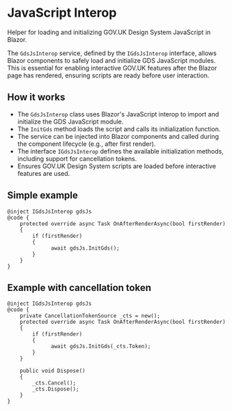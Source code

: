 # JavaScript Interop

Helper for loading and initializing GOV.UK Design System JavaScript in Blazor.

The `GdsJsInterop` service, defined by the `IGdsJsInterop` interface, allows Blazor components to safely load and initialize GDS JavaScript modules. This is essential for enabling interactive GOV.UK features after the Blazor page has rendered, ensuring scripts are ready before user interaction.

## How it works

- The `GdsJsInterop` class uses Blazor's JavaScript interop to import and initialize the GDS JavaScript module.
- The `InitGds` method loads the script and calls its initialization function.
- The service can be injected into Blazor components and called during the component lifecycle (e.g., after first render).
- The interface `IGdsJsInterop` defines the available initialization methods, including support for cancellation tokens.
- Ensures GOV.UK Design System scripts are loaded before interactive features are used.

## Simple example

```
@inject IGdsJsInterop gdsJs
@code {
    protected override async Task OnAfterRenderAsync(bool firstRender)
    {
        if (firstRender)
        {
              await gdsJs.InitGds();
        }
    }
}

```

## Example with cancellation token

```
@inject IGdsJsInterop gdsJs
@code {
    private CancellationTokenSource _cts = new();
    protected override async Task OnAfterRenderAsync(bool firstRender)
    {
        if (firstRender)
        {
              await gdsJs.InitGds(_cts.Token);
        }
    }

    public void Dispose()
    {
        _cts.Cancel();
        _cts.Dispose();
    }
}

```